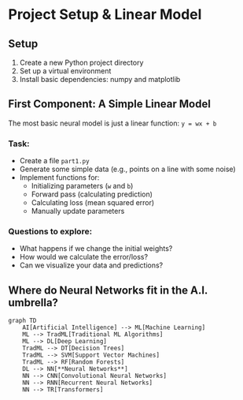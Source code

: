 # Project Setup & Linear Model

## Setup

1. Create a new Python project directory
2. Set up a virtual environment
3. Install basic dependencies: numpy and matplotlib

## First Component: A Simple Linear Model

The most basic neural model is just a linear function: `y = wx + b`

### Task:

- Create a file `part1.py`
- Generate some simple data (e.g., points on a line with some noise)
- Implement functions for:
  - Initializing parameters (`w` and `b`)
  - Forward pass (calculating prediction)
  - Calculating loss (mean squared error)
  - Manually update parameters

### Questions to explore:

- What happens if we change the initial weights?
- How would we calculate the error/loss?
- Can we visualize your data and predictions?

## Where do Neural Networks fit in the A.I. umbrella?

```mermaid
graph TD
    AI[Artificial Intelligence] --> ML[Machine Learning]
    ML --> TradML[Traditional ML Algorithms]
    ML --> DL[Deep Learning]
    TradML --> DT[Decision Trees]
    TradML --> SVM[Support Vector Machines]
    TradML --> RF[Random Forests]
    DL --> NN[**Neural Networks**]
    NN --> CNN[Convolutional Neural Networks]
    NN --> RNN[Recurrent Neural Networks]
    NN --> TR[Transformers]
```
